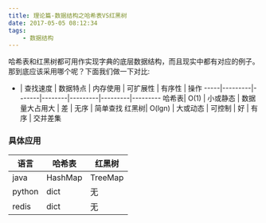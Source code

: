 ```yaml
---
title: 理论篇-数据结构之哈希表VS红黑树
date: 2017-05-05 08:12:34
tags:
    - 数据结构
---
```


哈希表和红黑树都可用作实现字典的底层数据结构，而且现实中都有对应的例子。那到底应该采用哪个呢？下面我们做一下对比:

-    | 查找速度 | 数据特点 | 内存使用 | 可扩展性 | 有序性 | 操作
-----|---------|-------|--------|---------|---------|---------
哈希表|  O(1)   | 小或静态  | 数据量大占用大 | 差  | 无序 | 简单查找
红黑树|  O(lgn) | 大或动态  |   可控制  |     好 |  有序 | 交并差集


### 具体应用

语言   |  哈希表  | 红黑树
------|---------|-------
java  | HashMap | TreeMap
python| dict    |  无
redis | dict    |  无